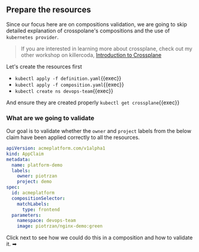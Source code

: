 ## Prepare the resources

Since our focus here are on compositions validation, we are going to skip
detailed explanation of crosspolane's compositions and the use of
`kubernetes provider`.

> If you are interested in learning more about crossplane, check out my other
> workshop on killercoda,
> [Introduction to Crossplane](https://killercoda.com/decoder/course/crossplane/crossplane-k8s-provider)

Let's create the resources first

- `kubectl apply -f definition.yaml`{{exec}}
- `kubectl apply -f composition.yaml`{{exec}}
- `kubectl create ns devops-team`{{exec}}

And ensure they are created properly `kubectl get crossplane`{{exec}}

### What are we going to validate

Our goal is to validate whether the `owner` and `project` labels from the below
claim have been applied correctly to all the resources.

```yaml
apiVersion: acmeplatform.com/v1alpha1
kind: AppClaim
metadata:
  name: platform-demo
  labels:
    owner: piotrzan
    project: demo
spec:
  id: acmeplatform
  compositionSelector:
    matchLabels:
      type: frontend
  parameters:
    namespace: devops-team
    image: piotrzan/nginx-demo:green
```

Click next to see how we could do this in a composition and how to validate it. ➡
